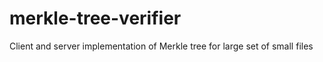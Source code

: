 # merkle-tree-verifier
Client and server implementation of Merkle tree for large set of small files
